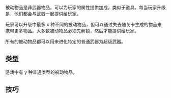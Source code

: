 被动物品是非武器物品，可以为玩家的属性提供加成，类似于道具。每当玩家升级是，他们都会与武器一起提供给玩家。

玩家可以升级中最多 x 种不同的被动物品，但可以通过失去随关卡生成的物品来携带更多物品。大多数被动物品必须先解锁，然后才能提供给玩家。

所有的被动物品都可以用来进化特定的普通武器为超级武器。

## 类型

游戏中有 y 种普通类型的被动物品。

## 技巧